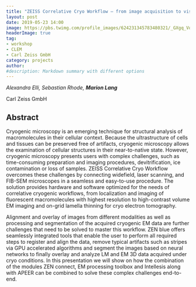 ```yaml
---
title: "ZEISS Correlative Cryo Workflow – from image acquisition to visualization & analysis"
layout: post
date: 2019-05-23 14:00
image: https://pbs.twimg.com/profile_images/624231345783480321/_GXgq_Vq_400x400.png
headerImage: true
tag:
- workshop
- CLEM
- Carl Zeiss GmbH
category: projects
author:
#description: Markdown summary with different options
---
```


_Alexandra Elli, Sebastian Rhode, **Marion Lang**_

Carl Zeiss GmbH

## Abstract

Cryogenic microscopy is an emerging technique for structural analysis of macromolecules in their cellular context. Because the ultrastructure of cells and tissues can be preserved free of artifacts, cryogenic microscopy allows the examination of cellular structures in their near-to-native state. However, cryogenic microscopy presents users with complex challenges, such as time-consuming preparation and imaging procedures, devitrification, ice contamination or loss of samples. ZEISS Correlative Cryo Workflow overcomes these challenges by connecting widefield, laser scanning, and FIB-SEM microscopes in a seamless and easy-to-use procedure. The solution provides hardware and software optimized for the needs of correlative cryogenic workflows, from localization and imaging of fluorescent macromolecules with highest resolution to high-contrast volume EM imaging and on-grid lamella thinning for cryo electron tomography.

Alignment and overlay of images from different modalities as well as processing and segmentation of the acquired cryogenic EM data are further challenges that need to be solved to master this workflow. ZEN blue offers seamlessly integrated tools that enable the user to perform all required steps to register and align the data, remove typical artifacts such as stripes via GPU accelerated algorithms and segment the images based on neural networks to finally overlay and analyze LM and EM 3D data acquired under cryo conditions. In this presentation we will show on how the combination of the modules ZEN connect, EM processing toolbox and Intellesis along with APEER can be combined to solve these complex challenges end-to-end.
